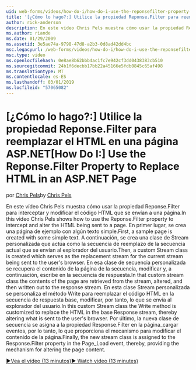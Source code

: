 ```yaml
---
uid: web-forms/videos/how-do-i/how-do-i-use-the-reponsefilter-property-to-replace-html-in-an-aspnet-page
title: '[¿Cómo lo hago?:] Utilice la propiedad Reponse.Filter para reemplazar el HTML en una página ASP.NET | Microsoft Docs'
author: rick-anderson
description: En este vídeo Chris Pels muestra cómo usar la propiedad Reponse.Filter para interceptar y modificar el código HTML que se envían a una página. En primer lugar, se crea una página de ejemplo w...
ms.author: riande
ms.date: 01/29/2009
ms.assetid: 3e5ae74a-9798-47d8-a2b3-0d8ad42dd4bc
msc.legacyurl: /web-forms/videos/how-do-i/how-do-i-use-the-reponsefilter-property-to-replace-html-in-an-aspnet-page
msc.type: video
ms.openlocfilehash: 0e8ae8b62bbb4ac1fc7e942cf3dd0438383cb510
ms.sourcegitcommit: 24b1f6decbb17bb22a45166e5fdb0845c65af498
ms.translationtype: MT
ms.contentlocale: es-ES
ms.lasthandoff: 03/01/2019
ms.locfileid: "57065082"
---
```

<a name="how-do-i-use-the-reponsefilter-property-to-replace-html-in-an-aspnet-page"></a><span data-ttu-id="adecc-104">[¿Cómo lo hago?:] Utilice la propiedad Reponse.Filter para reemplazar el HTML en una página ASP.NET</span><span class="sxs-lookup"><span data-stu-id="adecc-104">[How Do I:] Use the Reponse.Filter Property to Replace HTML in an ASP.NET Page</span></span>
====================
<span data-ttu-id="adecc-105">por [Chris Pels](https://twitter.com/chrispels)</span><span class="sxs-lookup"><span data-stu-id="adecc-105">by [Chris Pels](https://twitter.com/chrispels)</span></span>

<span data-ttu-id="adecc-106">En este vídeo Chris Pels muestra cómo usar la propiedad Reponse.Filter para interceptar y modificar el código HTML que se envían a una página.</span><span class="sxs-lookup"><span data-stu-id="adecc-106">In this video Chris Pels shows how to use the Reponse.Filter property to intercept and alter the HTML being sent to a page.</span></span> <span data-ttu-id="adecc-107">En primer lugar, se crea una página de ejemplo con algún texto simple.</span><span class="sxs-lookup"><span data-stu-id="adecc-107">First, a sample page is created with some simple text.</span></span> <span data-ttu-id="adecc-108">A continuación, se crea una clase de Stream personalizada que actúa como la secuencia de reemplazo de la secuencia actual que se envían al explorador del usuario.</span><span class="sxs-lookup"><span data-stu-id="adecc-108">Then, a custom Stream class is created which serves as the replacement stream for the current stream being sent to the user's browser.</span></span> <span data-ttu-id="adecc-109">En esa clase de secuencia personalizada se recupera el contenido de la página de la secuencia, modificar y, a continuación, escribe en la secuencia de respuesta.</span><span class="sxs-lookup"><span data-stu-id="adecc-109">In that custom stream class the contents of the page are retrieved from the stream, altered, and then written out to the response stream.</span></span> <span data-ttu-id="adecc-110">En esta clase Stream personalizada se personaliza el método Write para reemplazar el código HTML en la secuencia de respuesta base, modificar, por tanto, lo que se envía al explorador del usuario.</span><span class="sxs-lookup"><span data-stu-id="adecc-110">In this custom Stream class the Write method is customized to replace the HTML in the base Response stream, thereby altering what is sent to the user's browser.</span></span> <span data-ttu-id="adecc-111">Por último, la nueva clase de secuencia se asigna a la propiedad Response.Filter en la página\_cargar eventos, por lo tanto, lo que proporciona el mecanismo para modificar el contenido de la página.</span><span class="sxs-lookup"><span data-stu-id="adecc-111">Finally, the new stream class is assigned to the Response.Filter property in the Page\_Load event, thereby, providing the mechanism for altering the page content.</span></span>

[<span data-ttu-id="adecc-112">&#9654;Vea el vídeo (13 minutos)</span><span class="sxs-lookup"><span data-stu-id="adecc-112">&#9654; Watch video (13 minutes)</span></span>](https://channel9.msdn.com/Blogs/ASP-NET-Site-Videos/how-do-i-use-the-reponsefilter-property-to-replace-html-in-an-aspnet-page)
